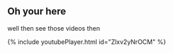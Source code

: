 ## Oh your here 
well then see those videos then

{% include youtubePlayer.html id="Zlxv2yNrOCM" %}
